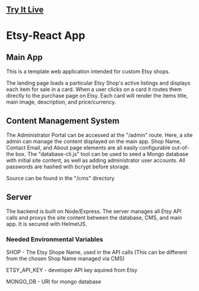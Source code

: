## [Try It Live](https://react-etsy.herokuapp.com "React-Etsy Demo")

# Etsy-React App
## Main App
This is a template web application intended for custom Etsy shops.

The landing page loads a particular Etsy Shop's active listings and displays each item for sale in a card. When a user clicks on a card it routes them directly to the purchase page on Etsy.
Each card will render the items title, main image, description, and price/currency.

## Content Management System
The Administrator Portal can be accessed at the "/admin" route. Here, a site admin can manage the content displayed on the main app. Shop Name, Contact Email, and About page elements are all easily configurable out-of-the box. The "database-cli.js" tool can be used to seed a Mongo database with initial site content, as well as adding administrator user accounts. All passwords are hashed with bcrypt before storage.

Source can be found in the "/cms" directory

## Server
The backend is built on Node/Express. The server manages all Etsy API calls and proxys the site content between the database, CMS, and main app. It is secured with HelmetJS.

### Needed Environmental Variables
SHOP - The Etsy Shope Name, used in the API calls (This can be different from the chosen Shop Name managed via CMS)

ETSY_API_KEY - developer API key aquired from Etsy

MONGO_DB - URI for mongo database
